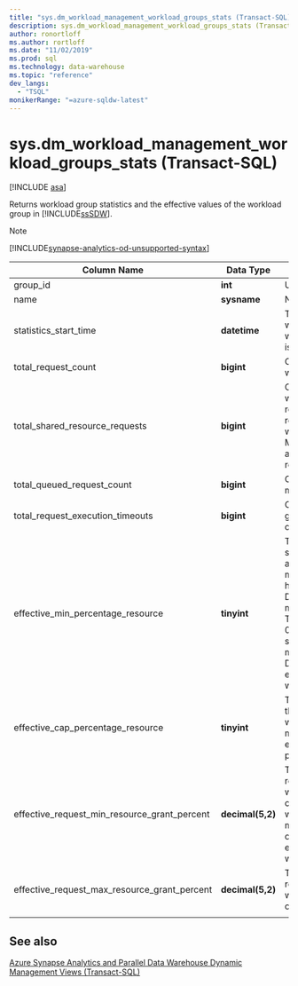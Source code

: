 ```yaml
---
title: "sys.dm_workload_management_workload_groups_stats (Transact-SQL)"
description: sys.dm_workload_management_workload_groups_stats (Transact-SQL)
author: ronortloff
ms.author: rortloff
ms.date: "11/02/2019"
ms.prod: sql
ms.technology: data-warehouse
ms.topic: "reference"
dev_langs:
  - "TSQL"
monikerRange: "=azure-sqldw-latest"
---
```

# sys.dm_workload_management_workload_groups_stats (Transact-SQL)
[!INCLUDE [asa](../../includes/applies-to-version/asa.md)]

Returns workload group statistics and the effective values of the workload group in [!INCLUDE[ssSDW](../../includes/sssdw-md.md)].

> [!NOTE]
> [!INCLUDE[synapse-analytics-od-unsupported-syntax](../../includes/synapse-analytics-od-unsupported-syntax.md)]  
  
|Column Name|Data Type|Description|Range|  
|-----------------|---------------|-----------------|-----------|  
|group_id|**int**|Unique ID of the workload group.||
|name|**sysname**|Name of the workload group.||
|statistics_start_time|**datetime**|Time that statistics collection began for the workload group.  The value  is either when the workload group was created or when instance is paused or scaled.||
|total_request_count|**bigint**|Cumulative count of completed requests in the workload group.||
|total_shared_resource_requests|**bigint**|Cumulative count of completed requests in the workload group that go beyond the reserved resources for the workload group and use resources from the shared pool. When the workload group does not have a MinResourcePercentage set, the requests will always be using shared resources and do not register in this count.||
|total_queued_request_count|**bigint**|Cumulative count of requests queued after the max_concurrency limit was reached.||
|total_request_execution_timeouts|**bigint**|Cumulative count of requests in the workload group that timed out before completion based on the query_execution_timeout_sec setting.||
|effective_min_percentage_resource|**tinyint**|The effective min_percentage_resource setting allowed considering the service level and the workload group settings. The effective min_percentage_resource can be adjusted higher on lower service levels.  For example, on DW100c, the lowest min_percentage_resource allowable is 25%.  The min_percentage_resource is adjusted to 0% if the value cannot be granted at the service level.  For example, min_percentage_resource set to 10% at DW6000c, would have an effective_min_percentage_resource of 0% when scaled down to DW100c.||
|effective_cap_percentage_resource|**tinyint**|The effective cap_percentage_resource for the workload group.  If there are other workload groups with min_percentage_resource > 0, the effective_cap_percentage_resource is lowered proportionally.||
|effective_request_min_resource_grant_percent|**decimal(5,2)**|The effective runtime value for request_min_resource_grant_percent of the workload group. The effective value considering the service level and how the workload group is configured.  If min_percentage_resource is adjusted because of the service level, effective_request_min_resource_grant_percent will be adjusted accordingly.||
|effective_request_max_resource_grant_percent|**decimal(5,2)**|The effective runtime value for request_max_resource_grant_percent of the workload group considering the configuration of the all workload groups.||
|||||

## See also

 [Azure Synapse Analytics and Parallel Data Warehouse Dynamic Management Views &#40;Transact-SQL&#41;](../../relational-databases/system-dynamic-management-views/sql-and-parallel-data-warehouse-dynamic-management-views.md)  

